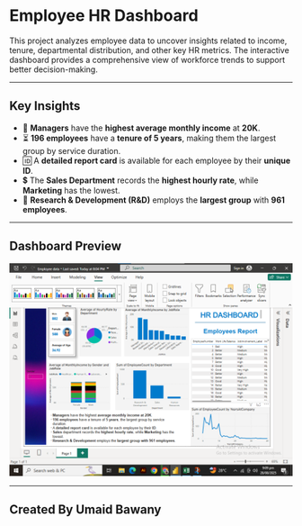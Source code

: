 # Employee HR Dashboard

This project analyzes employee data to uncover insights related to income, tenure, departmental distribution, and other key HR metrics. The interactive dashboard provides a comprehensive view of workforce trends to support better decision-making.

---

## **Key Insights**
- 💼 **Managers** have the **highest average monthly income** at **20K**.  
- ⏳ **196 employees** have a **tenure of 5 years**, making them the largest group by service duration.  
- 🆔 A **detailed report card** is available for each employee by their **unique ID**.  
- 💲 The **Sales Department** records the **highest hourly rate**, while **Marketing** has the lowest.  
- 🔬 **Research & Development (R&D)** employs the **largest group** with **961 employees**.

---

## **Dashboard Preview**
![Employee Analysis](https://github.com/umeblastwe/Employee-HR-dashboard/blob/main/Employee%20HR%20dasboard/images/Employee%20Analysis.png)

---

## Created By Umaid Bawany
